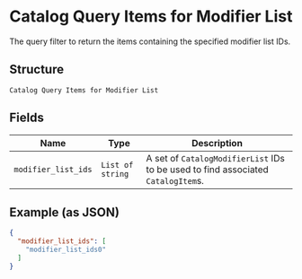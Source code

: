 
# Catalog Query Items for Modifier List

The query filter to return the items containing the specified modifier list IDs.

## Structure

`Catalog Query Items for Modifier List`

## Fields

| Name | Type | Description |
|  --- | --- | --- |
| `modifier_list_ids` | `List of string` | A set of `CatalogModifierList` IDs to be used to find associated `CatalogItem`s. |

## Example (as JSON)

```json
{
  "modifier_list_ids": [
    "modifier_list_ids0"
  ]
}
```

